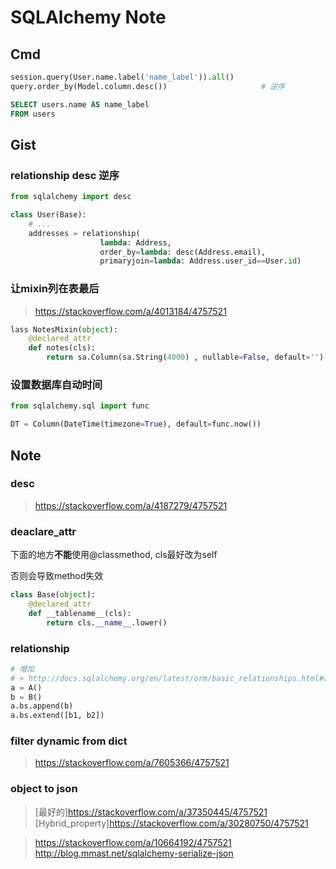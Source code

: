 SQLAlchemy Note
===============

Cmd
---

``` python
session.query(User.name.label('name_label')).all()
query.order_by(Model.column.desc())                     # 逆序
```

``` sql
SELECT users.name AS name_label
FROM users
```

Gist
----

### relationship desc 逆序

``` python
from sqlalchemy import desc

class User(Base):
    # ...
    addresses = relationship(
                    lambda: Address,
                    order_by=lambda: desc(Address.email),
                    primaryjoin=lambda: Address.user_id==User.id)
```

### 让mixin列在表最后

> <https://stackoverflow.com/a/4013184/4757521>

``` python
lass NotesMixin(object):
    @declared_attr
    def notes(cls):
        return sa.Column(sa.String(4000) , nullable=False, default='')
```

### 设置数据库自动时间

``` python
from sqlalchemy.sql import func

DT = Column(DateTime(timezone=True), default=func.now())
```

Note
----

### desc

> <https://stackoverflow.com/a/4187279/4757521>

### deaclare_attr

下面的地方**不能**使用@classmethod, cls最好改为self

否则会导致method失效

``` python
class Base(object):
    @declared_attr
    def __tablename__(cls):
        return cls.__name__.lower()
```

### relationship

``` python
# 增加
# > http://docs.sqlalchemy.org/en/latest/orm/basic_relationships.html#association-object
a = A()
b = B()
a.bs.append(b)
a.bs.extend([b1, b2])

```

### filter dynamic from dict

> <https://stackoverflow.com/a/7605366/4757521>

### object to json

> [最好的]<https://stackoverflow.com/a/37350445/4757521>
> [Hybrid_property]<https://stackoverflow.com/a/30280750/4757521>

> <https://stackoverflow.com/a/10664192/4757521>
> <http://blog.mmast.net/sqlalchemy-serialize-json>
